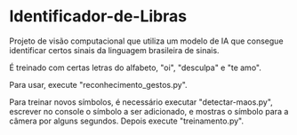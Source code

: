 # Identificador-de-Libras
Projeto de visão computacional que utiliza um modelo de IA que consegue identificar certos sinais da linguagem brasileira de sinais.

É treinado com certas letras do alfabeto, "oi", "desculpa" e "te amo".

Para usar, execute "reconhecimento_gestos.py".

Para treinar novos símbolos, é necessário executar "detectar-maos.py", escrever no console o símbolo a ser adicionado, e mostras o símbolo para a câmera por alguns segundos. Depois execute "treinamento.py".
